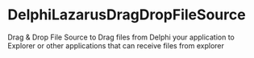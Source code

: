 # DelphiLazarusDragDropFileSource
Drag &amp; Drop File Source to Drag files from Delphi your application to Explorer or other applications that can receive files from explorer
